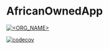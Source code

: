 # AfricanOwnedApp


[![<ORG_NAME>](https://circleci.com/gh/aaronallenCS/AfricanOwnedApp.svg?style=svg)](https://app.circleci.com/pipelines/github/aaronallenCS/AfricanOwnedApp?branch=master)

[![codecov](https://codecov.io/gh/aaronallenCS/AfricanOwnedApp/branch/master/graph/badge.svg?token=LR1D5AL6D1)](https://codecov.io/gh/aaronallenCS/AfricanOwnedApp)
